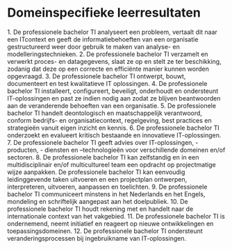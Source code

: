 <body>
<h1>Domeinspecifieke leerresultaten</h1>
  <p>1. De professionele bachelor TI analyseert een probleem, vertaalt dit naar een ITcontext en geeft de informatiebehoeften van een organisatie gestructureerd weer
door gebruik te maken van analyse- en modelleringstechnieken.
2. De professionele bachelor TI verzamelt en verwerkt proces- en datagegevens,
slaat ze op en stelt ze ter beschikking, zodanig dat deze op een correcte en
efficiënte manier kunnen worden opgevraagd.
3. De professionele bachelor TI ontwerpt, bouwt, documenteert en test kwalitatieve
IT oplossingen.
4. De professionele bachelor TI installeert, configureert, beveiligt, onderhoudt en
ondersteunt IT-oplossingen en past ze indien nodig aan zodat ze blijven
beantwoorden aan de veranderende behoeften van een organisatie.
5. De professionele bachelor TI handelt deontologisch en maatschappelijk
verantwoord, conform bedrijfs- en organisatiecontext, regelgeving, best practices en
strategieën vanuit eigen inzicht en kennis.
6. De professionele bachelor TI onderzoekt en evalueert kritisch bestaande en
innovatieve IT-oplossingen.
7. De professionele bachelor TI geeft advies over IT-oplossingen, -producten, -
diensten en –technologieën voor verschillende domeinen en/of sectoren.
8. De professionele bachelor TI kan zelfstandig en in een multidisciplinair en/of
multicultureel team een opdracht op projectmatige wijze aanpakken. De
professionele bachelor TI kan eenvoudig leidinggevende taken uitvoeren en een
projectplan ontwerpen, interpreteren, uitvoeren, aanpassen en toelichten.
9. De professionele bachelor TI communiceert minstens in het Nederlands en het
Engels, mondeling en schriftelijk aangepast aan het doelpubliek.
10. De professionele bachelor TI houdt rekening met en handelt naar de internationale
context van het vakgebied.
11. De professionele bachelor TI is ondernemend, neemt initiatief en reageert op nieuwe
ontwikkelingen en toepassingsdomeinen.
12. De professionele bachelor TI ondersteunt veranderingsprocessen bij ingebruikname
van IT-oplossingen.
  </p>
</body>
